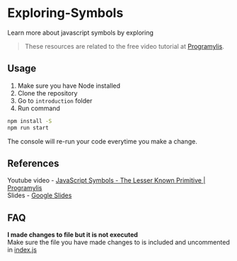 # Exploring-Symbols

Learn more about javascript symbols by exploring

> These resources are related to the free video tutorial at [Programylis](https://bit.ly/programylis).

## Usage

1. Make sure you have Node installed
2. Clone the repository
3. Go to `introduction` folder
4. Run command

```bash
npm install -S
npm run start
```

The console will re-run your code everytime you make a change.

## References

Youtube video - [JavaScript Symbols - The Lesser Known Primitive | Programylis](https://youtu.be/41DJ-Qhsc5U)  
Slides - [Google Slides](https://docs.google.com/presentation/d/1mR7u1W82M59d2FC8CcK2cV5zYr6QIH81OyVSE2LKN6M/edit?usp=sharing)

## FAQ

**I made changes to file but it is not executed**  
Make sure the file you have made changes to is included and uncommented in [index.js](./introduction/index.js)
